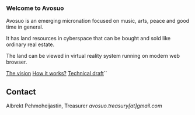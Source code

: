 ### Welcome to Avosuo

Avosuo is an emerging micronation focused on music, arts, peace and good time in general. 

It has land resources in cyberspace that can be bought and sold like ordinary real estate.

The land can be viewed in virtual reality system running on modern web browser.

[The vision](vision.html)
[How it works?](how.html)
[Technical draft](tech.html)``

## Contact

Albrekt Pehmoheijastin, Treasurer
_avosuo.treasury[at]gmail.com_

